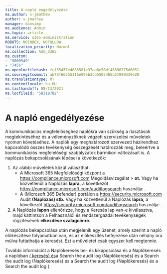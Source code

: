 ```yaml
---
title: A napló engedélyezése
ms.author: v-jmathew
author: v-jmathew
manager: dansimp
ms.audience: Admin
ms.topic: article
ms.service: o365-administration
ROBOTS: NOINDEX, NOFOLLOW
localization_priority: Normal
ms.collection: Adm_O365
ms.custom:
- "9000549"
- "7456"
ms.openlocfilehash: fcf35457ed886581e37aa8e58df46898775d6651
ms.sourcegitcommit: ab75f66355116e995b3cb5505465b31989339e28
ms.translationtype: MT
ms.contentlocale: hu-HU
ms.lasthandoff: 08/13/2021
ms.locfileid: "58319782"
---
```

# <a name="enable-the-audit-log"></a>A napló engedélyezése

A kommunikációs megfelelőséghez naplókra van szükség a riasztások megtekintéséhez és a véleményzőknek végzett szervizelési műveletek nyomon követéséhez. A naplók egy meghatározott szervezeti házirendhez kapcsolódó összes tevékenység összegzését határozzák meg, beleértve a kommunikációs megfelelőségi szabályzatok bármikori változásait is. A naplózás bekapcsolásának lépései a következők:

1. Az alábbi műveletek közül választhat:
   - A Microsoft 365 Megfelelőségi központ a <https://compliance.microsoft.com> Megoldásvizsgálat  \> **ot.** Vagy ha közvetlenül a Naplózás **lapra,** a következőt <https://compliance.microsoft.com/auditlogsearch> használja: .
   - A (Microsoft 365 Defender) portálon a <https://security.microsoft.com> Audit **(Naplózás) stb.** Vagy ha közvetlenül a Naplózás **lapra,** a következőt <https://security.microsoft.com/auditlogsearch> használja: .
2. A Naplózás **lapon** ellenőrizze,  hogy a Keresés lap van-e kiválasztva, majd kattintson a Felhasználói és rendszergazdai tevékenységek rögzítésének **elkezdése szalagcímre.**

A naplózás bekapcsolása után megjelenik egy üzenet, amely szerint a napló előkészítése folyamatban van, és az előkészítés befejezése után néhány óra múlva futtathatja a keresést. Ezt a műveletet csak egyszer kell megtennie.

További információt a [](https://docs.microsoft.com/microsoft-365/compliance/turn-audit-log-search-on-or-off) Naplókeresés be- és kikapcsolása és a Naplókeresés a naplóban [( keresés) és](https://docs.microsoft.com/microsoft-365/compliance/search-the-audit-log-in-security-and-compliance)a Search the audit log (Naplókeresés) és a Search the audit log (Naplókeresés) és a Search the audit log (Naplókeresés) és a Search the audit log (
